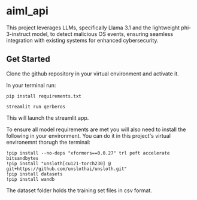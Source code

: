 # aiml_api
This project leverages LLMs, specifically Llama 3.1 and the lightweight phi-3-instruct model, to detect malicious OS events, ensuring seamless integration with existing systems for enhanced cybersecurity.

## Get Started
Clone the github repository in your virtual environment and activate it.

In your terminal run:

```
pip install requirements.txt
```
```
streamlit run qerberos
```
This will launch the streamlit app.

To ensure all model requirements are met you will also need to install the following in your environment. You can do it in this project's virtual environemnt thorugh the terminal:
```
!pip install --no-deps "xformers==0.0.27" trl peft accelerate bitsandbytes
!pip install "unsloth[cu121-torch230] @ git+https://github.com/unslothai/unsloth.git"
!pip install datasets
!pip install wandb
```

The dataset folder holds the training set files in csv format.
